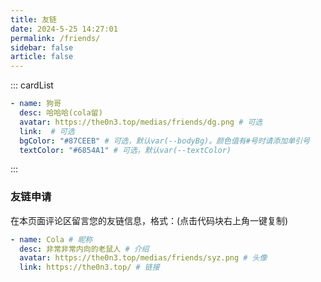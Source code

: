 ```yaml
---
title: 友链
date: 2024-5-25 14:27:01
permalink: /friends/
sidebar: false
article: false
---
```


<!--
普通卡片列表容器，可用于友情链接、项目推荐、古诗词展示等。
cardList 后面可跟随一个数字表示每行最多显示多少个，选值范围1~4，默认3。在小屏时会根据屏幕宽度减少每行显示数量。
-->

::: cardList

```yaml
- name: 狗哥
  desc: 哈哈哈(cola留)
  avatar: https://the0n3.top/medias/friends/dg.png # 可选
  link:  # 可选
  bgColor: "#87CEEB" # 可选，默认var(--bodyBg)。颜色值有#号时请添加单引号
  textColor: "#6854A1" # 可选，默认var(--textColor)
```

:::

### 友链申请

在本页面评论区留言您的友链信息，格式：(点击代码块右上角一键复制)

```yaml
- name: Cola # 昵称
  desc: 非常非常内向的老鼠人 # 介绍
  avatar: https://the0n3.top/medias/friends/syz.png # 头像
  link: https://the0n3.top/ # 链接
```
